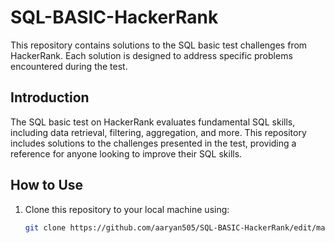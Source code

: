 # SQL-BASIC-HackerRank


This repository contains solutions to the SQL basic test challenges from HackerRank. Each solution is designed to address specific problems encountered during the test.



## Introduction

The SQL basic test on HackerRank evaluates fundamental SQL skills, including data retrieval, filtering, aggregation, and more. This repository includes solutions to the challenges presented in the test, providing a reference for anyone looking to improve their SQL skills.

## How to Use

1. Clone this repository to your local machine using:
   ```bash
   git clone https://github.com/aaryan505/SQL-BASIC-HackerRank/edit/main/README.md
